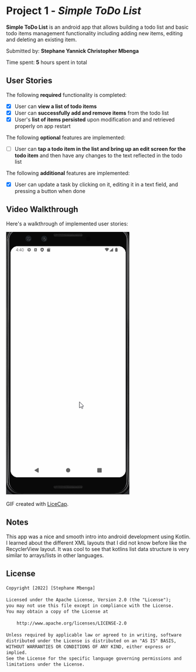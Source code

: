 # Project 1 - *Simple ToDo List*

**Simple ToDo List** is an android app that allows building a todo list and basic todo items management functionality including adding new items, editing and deleting an existing item.

Submitted by: **Stephane Yannick Christopher Mbenga**

Time spent: **5** hours spent in total

## User Stories

The following **required** functionality is completed:

* [x] User can **view a list of todo items**
* [x] User can **successfully add and remove items** from the todo list
* [x] User's **list of items persisted** upon modification and and retrieved properly on app restart

The following **optional** features are implemented:

* [ ] User can **tap a todo item in the list and bring up an edit screen for the todo item** and then have any changes to the text reflected in the todo list

The following **additional** features are implemented:

* [x] User can update a task by clicking on it, editing it in a text field, and pressing a button when done

## Video Walkthrough

Here's a walkthrough of implemented user stories:

<img src='walkthrough_2.gif' title='Video Walkthrough' width='' alt='Video Walkthrough' />

GIF created with [LiceCap](http://www.cockos.com/licecap/).

## Notes

This app was a nice and smooth intro into android development using Kotlin. I learned about the different XML layouts 
that I did not know before like the RecyclerView layout. It was cool to see that kotlins list data structure is very similar to arrays/lists in other languages.


## License

    Copyright [2022] [Stephane Mbenga]

    Licensed under the Apache License, Version 2.0 (the "License");
    you may not use this file except in compliance with the License.
    You may obtain a copy of the License at

        http://www.apache.org/licenses/LICENSE-2.0

    Unless required by applicable law or agreed to in writing, software
    distributed under the License is distributed on an "AS IS" BASIS,
    WITHOUT WARRANTIES OR CONDITIONS OF ANY KIND, either express or implied.
    See the License for the specific language governing permissions and
    limitations under the License.
